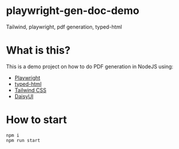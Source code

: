 # playwright-gen-doc-demo
Tailwind, playwright, pdf generation, typed-html

# What is this?
This is a demo project on how to do PDF generation in NodeJS using: 

- [Playwright](https://github.com/microsoft/playwright)
- [typed-html](https://github.com/nicojs/typed-html)
- [Tailwind CSS](https://github.com/tailwindlabs/tailwindcss)
- [DaisyUI](https://github.com/saadeghi/daisyui)

# How to start
```
npm i
npm run start
```